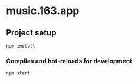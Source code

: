 # music.163.app

## Project setup
```
npm install
```
### Compiles and hot-reloads for development
```
npm start
```
